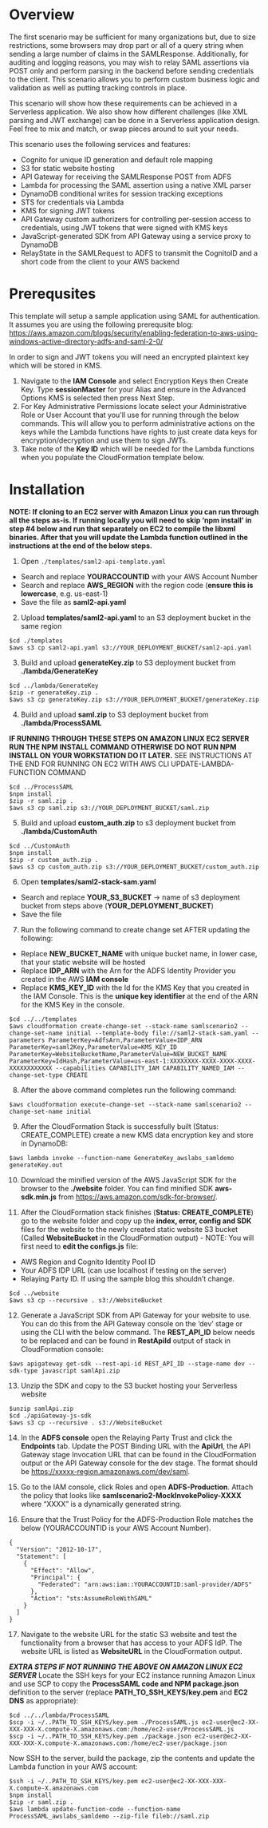 # Overview
The first scenario may be sufficient for many organizations but, due to size restrictions, some browsers may drop part or all of a query string when sending a large number of claims in the SAMLResponse. Additionally, for auditing and logging reasons, you may wish to relay SAML assertions via POST only and perform parsing in the backend before sending credentials to the client. This scenario allows you to perform custom business logic and validation as well as putting tracking controls in place. 

This scenario will show how these requirements can be achieved in a Serverless application. We also show how different challenges (like XML parsing and JWT exchange) can be done in a Serverless application design. Feel free to mix and match, or swap pieces around to suit your needs.

This scenario uses the following services and features:
- Cognito for unique ID generation and default role mapping
- S3 for static website hosting
- API Gateway for receiving the SAMLResponse POST from ADFS
- Lambda for processing the SAML assertion using a native XML parser 
- DynamoDB conditional writes for session tracking exceptions
- STS for credentials via Lambda
- KMS for signing JWT tokens
- API Gateway custom authorizers for controlling per-session access to credentials, using JWT tokens that were signed with KMS keys
- JavaScript-generated SDK from API Gateway using a service proxy to DynamoDB
- RelayState in the SAMLRequest to ADFS to transmit the CognitoID and a short code from the client to your AWS backend


# Prerequsites
This template will setup a sample application using SAML for authentication. It assumes you are using the following prerequsite blog: https://aws.amazon.com/blogs/security/enabling-federation-to-aws-using-windows-active-directory-adfs-and-saml-2-0/

In order to sign and JWT tokens you will need an encrypted plaintext key which will be stored in KMS.
 
1. Navigate to the **IAM Console** and select Encryption Keys then Create Key. Type **sessionMaster** for your Alias and ensure in the Advanced Options KMS is selected then press Next Step. 
2. For Key Administrative Permissions locate select your Administrative Role or User Account that you'll use for running through the below commands. This will allow you to perform administrative actions on the keys while the Lambda functions have rights to just create data keys for encryption/decryption and use them to sign JWTs. 
3. Take note of the **Key ID** which will be needed for the Lambda functions when you populate the CloudFormation template below.

# Installation

**NOTE: If cloning to an EC2 server with Amazon Linux you can run through all the steps as-is. If running locally you will need to skip ‘npm install’ in step #4 below and run that separately on EC2 to compile the libxml binaries. After that you will update the Lambda function outlined in the instructions at the end of the below steps.**

1. Open `./templates/saml2-api-template.yaml`

  * Search and replace **YOURACCOUNTID** with your AWS Account Number
  * Search and replace **AWS_REGION** with the region code (**ensure this is lowercase**, e.g. us-east-1)
  * Save the file as **saml2-api.yaml**


2. Upload **templates/saml2-api.yaml** to an S3 deployment bucket in the same region

  ```
  $cd ./templates
  $aws s3 cp saml2-api.yaml s3://YOUR_DEPLOYMENT_BUCKET/saml2-api.yaml
  ```

3. Build and upload **generateKey.zip** to S3 deployment bucket from **./lambda/GenerateKey**

  ```
  $cd ../lambda/GenerateKey
  $zip -r generateKey.zip .
  $aws s3 cp generateKey.zip s3://YOUR_DEPLOYMENT_BUCKET/generateKey.zip
  ```

4. Build and upload **saml.zip** to S3 deployment bucket from **./lambda/ProcessSAML**

  **IF RUNNING THROUGH THESE STEPS ON AMAZON LINUX EC2 SERVER RUN THE NPM INSTALL COMMAND OTHERWISE DO NOT RUN NPM INSTALL ON YOUR WORKSTATION DO IT LATER.** SEE INSTRUCTIONS AT THE END FOR RUNNING ON EC2 WITH AWS CLI UPDATE-LAMBDA-FUNCTION COMMAND

  ```
  $cd ../ProcessSAML
  $npm install
  $zip -r saml.zip .
  $aws s3 cp saml.zip s3://YOUR_DEPLOYMENT_BUCKET/saml.zip
  ```

5. Build and upload **custom_auth.zip** to s3 deployment bucket from **./lambda/CustomAuth**

  ```
  $cd ../CustomAuth
  $npm install
  $zip -r custom_auth.zip .
  $aws s3 cp custom_auth.zip s3://YOUR_DEPLOYMENT_BUCKET/custom_auth.zip
  ```

6. Open **templates/saml2-stack-sam.yaml**
  * Search and replace **YOUR_S3_BUCKET** -> name of s3 deployment bucket from steps above (**YOUR_DEPLOYMENT_BUCKET**)
  * Save the file

7. Run the following command to create change set AFTER updating the following:
  * Replace **NEW_BUCKET_NAME** with unique bucket name, in lower case, that your static website will be hosted
  * Replace **IDP_ARN** with the Arn for the ADFS Identity Provider you created in the AWS **IAM console**
  * Replace **KMS_KEY_ID** with the Id for the KMS Key that you created in the IAM Console. This is the **unique key identifier** at the end of the ARN for the KMS Key in the console.

  ```
  $cd ../../templates
  $aws cloudformation create-change-set --stack-name samlscenario2 --change-set-name initial --template-body file://saml2-stack-sam.yaml --parameters ParameterKey=AdfsArn,ParameterValue=IDP_ARN ParameterKey=saml2Key,ParameterValue=KMS_KEY_ID ParameterKey=WebsiteBucketName,ParameterValue=NEW_BUCKET_NAME ParameterKey=IdHash,ParameterValue=us-east-1:XXXXXXXX-XXXX-XXXX-XXXX-XXXXXXXXXXXX --capabilities CAPABILITY_IAM CAPABILITY_NAMED_IAM --change-set-type CREATE
  ```

8. After the above command completes run the following command:

  ```
  $aws cloudformation execute-change-set --stack-name samlscenario2 --change-set-name initial
  ```

9. After the CloudFormation Stack is successfully built (Status: CREATE_COMPLETE) create a new KMS data encryption key and store in DynamoDB:

  ```
  $aws lambda invoke --function-name GenerateKey_awslabs_samldemo generateKey.out
  ```

10. Download the minified version of the AWS JavaScript SDK for the browser to the **./website** folder. You can find minified SDK **aws-sdk.min.js** from https://aws.amazon.com/sdk-for-browser/.

11. After the CloudFormation stack finishes (**Status: CREATE_COMPLETE**) go to the website folder and copy up the **index, error, config and SDK** files for the website to the newly created static website S3 bucket (Called **WebsiteBucket** in the CloudFormation output) - NOTE: You will first need to **edit the configs.js** file:
  * AWS Region and Cognito Identity Pool ID
  * Your ADFS IDP URL (can use localhost if testing on the server)
  * Relaying Party ID. If using the sample blog this shouldn’t change.

  ```
  $cd ../website
  $aws s3 cp --recursive . s3://WebsiteBucket 
  ```

12.  Generate a JavaScript SDK from API Gateway for your website to use. You can do this from the API Gateway console on the ‘dev’ stage or using the CLI with the below command. The **REST_API_ID** below needs to be replaced and can be found in **RestApiId** output of stack in CloudFormation console:

  ```
  $aws apigateway get-sdk --rest-api-id REST_API_ID --stage-name dev --sdk-type javascript samlApi.zip
  ```

13. Unzip the SDK and copy to the S3 bucket hosting your Serverless website

  ```
  $unzip samlApi.zip
  $cd ./apiGateway-js-sdk
  $aws s3 cp --recursive . s3://WebsiteBucket
  ```

14. In the **ADFS console** open the Relaying Party Trust and click the **Endpoints** tab. Update the POST Binding URL with the **ApiUrl**, the API Gateway stage Invocation URL that can be found in the CloudFormation output or the API Gateway console for the dev stage. The format should be https://xxxxx-region.amazonaws.com/dev/saml.

15. Go to the IAM console, click Roles and open **ADFS-Production**. Attach the policy that looks like **samlscenario2-MockInvokePolicy-XXXX** where “XXXX” is a dynamically generated string.

16. Ensure that the Trust Policy for the ADFS-Production Role matches the below (YOURACCOUNTID is your AWS Account Number).

  ```
  {
    "Version": "2012-10-17",
    "Statement": [
      {
        "Effect": "Allow",
        "Principal": {
          "Federated": "arn:aws:iam::YOURACCOUNTID:saml-provider/ADFS"
        },
        "Action": "sts:AssumeRoleWithSAML"
      }
    ]
  }
  ```

17. Navigate to the website URL for the static S3 website and test the functionality from a browser that has access to your ADFS IdP. The website URL is listed as **WebsiteURL** in the CloudFormation output.

***EXTRA STEPS IF NOT RUNNING THE ABOVE ON AMAZON LINUX EC2 SERVER***
Locate the SSH keys for your EC2 instance running Amazon Linux and use SCP to copy the **ProcessSAML code and NPM package.json** definition to the server (replace **PATH_TO_SSH_KEYS/key.pem** and **EC2 DNS** as appropriate):

  ```
  $cd ../../lambda/ProcessSAML
  $scp -i ~/..PATH_TO_SSH_KEYS/key.pem ./ProcessSAML.js ec2-user@ec2-XX-XXX-XXX-X.compute-X.amazonaws.com:/home/ec2-user/ProcessSAML.js
  $scp -i ~/..PATH_TO_SSH_KEYS/key.pem ./package.json ec2-user@ec2-XX-XXX-XXX-X.compute-X.amazonaws.com:/home/ec2-user/package.json
  ```

Now SSH to the server, build the package, zip the contents and update the Lambda function in your AWS account:

  ```
  $ssh -i ~/..PATH_TO_SSH_KEYS/key.pem ec2-user@ec2-XX-XXX-XXX-X.compute-X.amazonaws.com
  $npm install
  $zip -r saml.zip .
  $aws lambda update-function-code --function-name ProcessSAML_awslabs_samldemo --zip-file fileb://saml.zip
  ```





